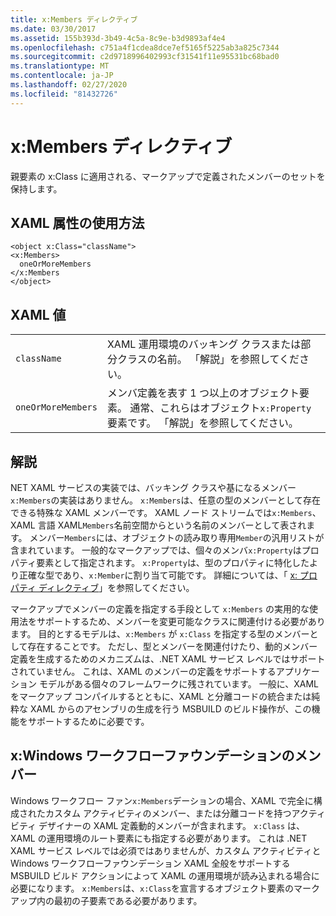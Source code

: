 ```yaml
---
title: x:Members ディレクティブ
ms.date: 03/30/2017
ms.assetid: 155b393d-3b49-4c5a-8c9e-b3d9893af4e4
ms.openlocfilehash: c751a4f1cdea8dce7ef5165f5225ab3a825c7344
ms.sourcegitcommit: c2d9718996402993cf31541f11e95531bc68bad0
ms.translationtype: MT
ms.contentlocale: ja-JP
ms.lasthandoff: 02/27/2020
ms.locfileid: "81432726"
---
```

# <a name="xmembers-directive"></a>x:Members ディレクティブ
親要素の x:Class に適用される、マークアップで定義されたメンバーのセットを保持します。

## <a name="xaml-attribute-usage"></a>XAML 属性の使用方法

```xaml
<object x:Class="className">
<x:Members>
  oneOrMoreMembers
</x:Members
</object>
```

## <a name="xaml-values"></a>XAML 値

|||
|-|-|
|`className`|XAML 運用環境のバッキング クラスまたは部分クラスの名前。 「解説」を参照してください。|
|`oneOrMoreMembers`|メンバ定義を表す 1 つ以上のオブジェクト要素。 通常、これらはオブジェクト`x:Property`要素です。 「解説」を参照してください。|

## <a name="remarks"></a>解説

NET XAML サービスの実装では、バッキング クラスや基になるメンバー`x:Members`の実装はありません。 `x:Members`は、任意の型のメンバーとして存在できる特殊な XAML メンバーです。 XAML ノード ストリームでは`x:Members`、XAML 言語 XAML`Members`名前空間からという名前のメンバーとして表されます。 メンバー`Members`には、オブジェクトの読み取り専用`Member`の汎用リストが含まれています。 一般的なマークアップでは、個々のメンバ`x:Property`はプロパティ要素として指定されます。 `x:Property`は、型のプロパティに特化したより正確な型であり、`x:Member`に割り当て可能です。 詳細については、「 [x: プロパティ ディレクティブ](xproperty-directive.md)」を参照してください。

マークアップでメンバーの定義を指定する手段として `x:Members` の実用的な使用法をサポートするため、メンバーを変更可能なクラスに関連付ける必要があります。 目的とするモデルは、`x:Members` が `x:Class` を指定する型のメンバーとして存在することです。 ただし、型とメンバーを関連付けたり、動的メンバー定義を生成するためのメカニズムは、.NET XAML サービス レベルではサポートされていません。 これは、XAML のメンバーの定義をサポートするアプリケーション モデルがある個々のフレームワークに残されています。 一般に、XAML をマークアップ コンパイルするとともに、XAML と分離コードの統合または純粋な XAML からのアセンブリの生成を行う MSBUILD のビルド操作が、この機能をサポートするために必要です。

## <a name="xmembers-for-windows-workflow-foundation"></a>x:Windows ワークフローファウンデーションのメンバー

Windows ワークフロー ファン`x:Members`デーションの場合、XAML で完全に構成されたカスタム アクティビティのメンバー、または分離コードを持つアクティビティ デザイナーの XAML 定義動的メンバーが含まれます。 `x:Class` は、XAML の運用環境のルート要素にも指定する必要があります。 これは .NET XAML サービス レベルでは必須ではありませんが、カスタム アクティビティと Windows ワークフローファウンデーション XAML 全般をサポートする MSBUILD ビルド アクションによって XAML の運用環境が読み込まれる場合に必要になります。 `x:Members`は、`x:Class`を宣言するオブジェクト要素のマークアップ内の最初の子要素である必要があります。
